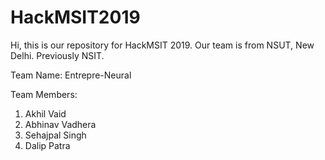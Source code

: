 # HackMSIT2019
Hi, this is our repository for HackMSIT 2019. Our team is from NSUT, New Delhi. Previously NSIT.

Team Name: Entrepre-Neural

Team Members:

1. Akhil Vaid
2. Abhinav Vadhera
3. Sehajpal Singh 
4. Dalip Patra
